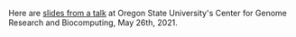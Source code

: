 Here are [slides from a talk](https://petrelharp.github.io/osu-may-2021/osu-may-2021.slides.html)
at Oregon State University's
Center for Genome Research and Biocomputing,
May 26th, 2021.
